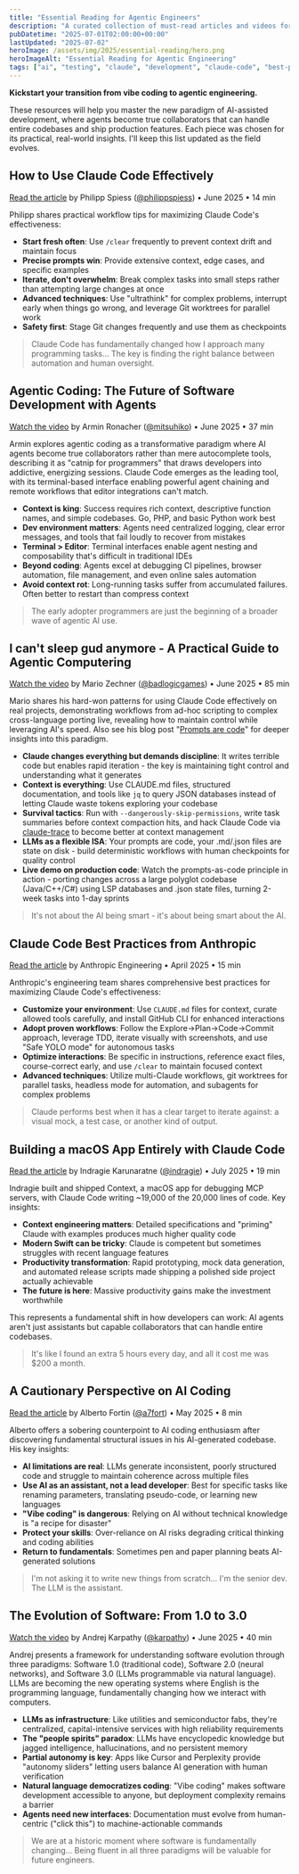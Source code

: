 ```yaml
---
title: "Essential Reading for Agentic Engineers"
description: "A curated collection of must-read articles and videos for mastering Claude Code, agentic coding workflows, and the future of AI-assisted development"
pubDatetime: "2025-07-01T02:00:00+00:00"
lastUpdated: "2025-07-02"
heroImage: /assets/img/2025/essential-reading/hero.png
heroImageAlt: "Essential Reading for Agentic Engineering"
tags: ["ai", "testing", "claude", "development", "claude-code", "best-practices", "agentic-coding", "productivity", "workflows"]
---
```


**Kickstart your transition from vibe coding to agentic engineering.** 

These resources will help you master the new paradigm of AI-assisted development, where agents become true collaborators that can handle entire codebases and ship production features. Each piece was chosen for its practical, real-world insights. I'll keep this list updated as the field evolves.

## How to Use Claude Code Effectively

[Read the article](https://spiess.dev/blog/how-i-use-claude-code) by Philipp Spiess ([@philippspiess](https://x.com/philippspiess)) • June 2025 • 14 min

Philipp shares practical workflow tips for maximizing Claude Code's effectiveness:

- **Start fresh often**: Use `/clear` frequently to prevent context drift and maintain focus
- **Precise prompts win**: Provide extensive context, edge cases, and specific examples
- **Iterate, don't overwhelm**: Break complex tasks into small steps rather than attempting large changes at once
- **Advanced techniques**: Use "ultrathink" for complex problems, interrupt early when things go wrong, and leverage Git worktrees for parallel work
- **Safety first**: Stage Git changes frequently and use them as checkpoints

> Claude Code has fundamentally changed how I approach many programming tasks... The key is finding the right balance between automation and human oversight.

## Agentic Coding: The Future of Software Development with Agents

[Watch the video](https://www.youtube.com/watch?v=nfOVgz_omlU) by Armin Ronacher ([@mitsuhiko](https://x.com/mitsuhiko)) • June 2025 • 37 min

Armin explores agentic coding as a transformative paradigm where AI agents become true collaborators rather than mere autocomplete tools, describing it as "catnip for programmers" that draws developers into addictive, energizing sessions. Claude Code emerges as the leading tool, with its terminal-based interface enabling powerful agent chaining and remote workflows that editor integrations can't match.

- **Context is king**: Success requires rich context, descriptive function names, and simple codebases. Go, PHP, and basic Python work best
- **Dev environment matters**: Agents need centralized logging, clear error messages, and tools that fail loudly to recover from mistakes
- **Terminal > Editor**: Terminal interfaces enable agent nesting and composability that's difficult in traditional IDEs
- **Beyond coding**: Agents excel at debugging CI pipelines, browser automation, file management, and even online sales automation
- **Avoid context rot**: Long-running tasks suffer from accumulated failures. Often better to restart than compress context

> The early adopter programmers are just the beginning of a broader wave of agentic AI use.

## I can't sleep gud anymore - A Practical Guide to Agentic Computering

[Watch the video](https://vimeo.com/1098025052) by Mario Zechner ([@badlogicgames](https://x.com/badlogicgames)) • June 2025 • 85 min

Mario shares his hard-won patterns for using Claude Code effectively on real projects, demonstrating workflows from ad-hoc scripting to complex cross-language porting live, revealing how to maintain control while leveraging AI's speed. Also see his blog post "[Prompts are code](https://mariozechner.at/posts/2025-01-02-prompts-are-code/)" for deeper insights into this paradigm.

- **Claude changes everything but demands discipline**: It writes terrible code but enables rapid iteration - the key is maintaining tight control and understanding what it generates
- **Context is everything**: Use CLAUDE.md files, structured documentation, and tools like `jq` to query JSON databases instead of letting Claude waste tokens exploring your codebase
- **Survival tactics**: Run with `--dangerously-skip-permissions`, write task summaries before context compaction hits, and hack Claude Code via [claude-trace](https://github.com/badlogic/lemmy/tree/main/apps/claude-trace) to become better at context management
- **LLMs as a flexible ISA**: Your prompts are code, your .md/.json files are state on disk - build deterministic workflows with human checkpoints for quality control
- **Live demo on production code**: Watch the prompts-as-code principle in action - porting changes across a large polyglot codebase (Java/C++/C#) using LSP databases and .json state files, turning 2-week tasks into 1-day sprints

> It's not about the AI being smart - it's about being smart about the AI.

## Claude Code Best Practices from Anthropic

[Read the article](https://www.anthropic.com/engineering/claude-code-best-practices) by Anthropic Engineering • April 2025 • 15 min

Anthropic's engineering team shares comprehensive best practices for maximizing Claude Code's effectiveness:

- **Customize your environment**: Use `CLAUDE.md` files for context, curate allowed tools carefully, and install GitHub CLI for enhanced interactions
- **Adopt proven workflows**: Follow the Explore→Plan→Code→Commit approach, leverage TDD, iterate visually with screenshots, and use "Safe YOLO mode" for autonomous tasks
- **Optimize interactions**: Be specific in instructions, reference exact files, course-correct early, and use `/clear` to maintain focused context
- **Advanced techniques**: Utilize multi-Claude workflows, git worktrees for parallel tasks, headless mode for automation, and subagents for complex problems

> Claude performs best when it has a clear target to iterate against: a visual mock, a test case, or another kind of output.

## Building a macOS App Entirely with Claude Code

[Read the article](https://www.indragie.com/blog/i-shipped-a-macos-app-built-entirely-by-claude-code) by Indragie Karunaratne ([@indragie](https://x.com/indragie)) • July 2025 • 19 min

Indragie built and shipped Context, a macOS app for debugging MCP servers, with Claude Code writing ~19,000 of the 20,000 lines of code. Key insights:

- **Context engineering matters**: Detailed specifications and "priming" Claude with examples produces much higher quality code
- **Modern Swift can be tricky**: Claude is competent but sometimes struggles with recent language features
- **Productivity transformation**: Rapid prototyping, mock data generation, and automated release scripts made shipping a polished side project actually achievable
- **The future is here**: Massive productivity gains make the investment worthwhile

This represents a fundamental shift in how developers can work: AI agents aren't just assistants but capable collaborators that can handle entire codebases.

> It's like I found an extra 5 hours every day, and all it cost me was $200 a month.

## A Cautionary Perspective on AI Coding

[Read the article](https://albertofortin.com/writing/coding-with-ai) by Alberto Fortin ([@a7fort](https://x.com/a7fort)) • May 2025 • 8 min

Alberto offers a sobering counterpoint to AI coding enthusiasm after discovering fundamental structural issues in his AI-generated codebase. His key insights:

- **AI limitations are real**: LLMs generate inconsistent, poorly structured code and struggle to maintain coherence across multiple files
- **Use AI as an assistant, not a lead developer**: Best for specific tasks like renaming parameters, translating pseudo-code, or learning new languages
- **"Vibe coding" is dangerous**: Relying on AI without technical knowledge is "a recipe for disaster"
- **Protect your skills**: Over-reliance on AI risks degrading critical thinking and coding abilities
- **Return to fundamentals**: Sometimes pen and paper planning beats AI-generated solutions

> I'm not asking it to write new things from scratch... I'm the senior dev. The LLM is the assistant.

## The Evolution of Software: From 1.0 to 3.0

[Watch the video](https://www.youtube.com/watch?v=LCEmiRjPEtQ) by Andrej Karpathy ([@karpathy](https://x.com/karpathy)) • June 2025 • 40 min

Andrej presents a framework for understanding software evolution through three paradigms: Software 1.0 (traditional code), Software 2.0 (neural networks), and Software 3.0 (LLMs programmable via natural language). LLMs are becoming the new operating systems where English is the programming language, fundamentally changing how we interact with computers.

- **LLMs as infrastructure**: Like utilities and semiconductor fabs, they're centralized, capital-intensive services with high reliability requirements
- **The "people spirits" paradox**: LLMs have encyclopedic knowledge but jagged intelligence, hallucinations, and no persistent memory
- **Partial autonomy is key**: Apps like Cursor and Perplexity provide "autonomy sliders" letting users balance AI generation with human verification
- **Natural language democratizes coding**: "Vibe coding" makes software development accessible to anyone, but deployment complexity remains a barrier
- **Agents need new interfaces**: Documentation must evolve from human-centric ("click this") to machine-actionable commands

> We are at a historic moment where software is fundamentally changing... Being fluent in all three paradigms will be valuable for future engineers.
